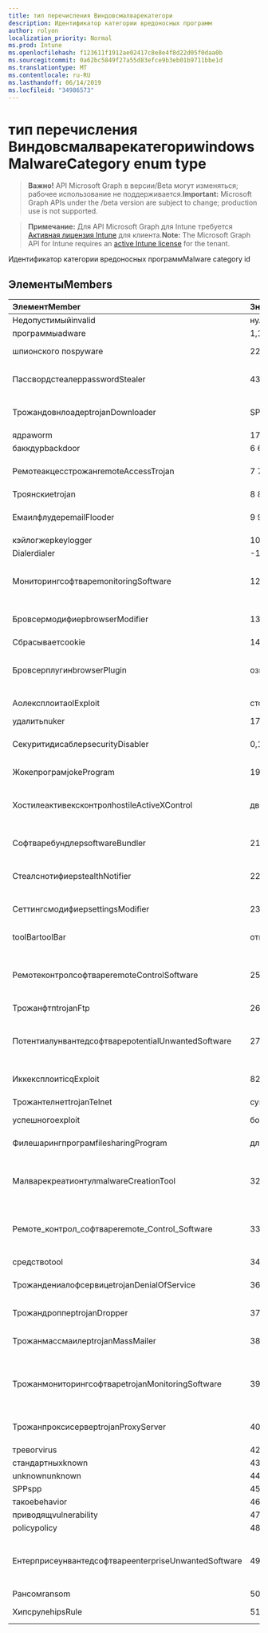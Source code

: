 ```yaml
---
title: тип перечисления Виндовсмалварекатегори
description: Идентификатор категории вредоносных программ
author: rolyon
localization_priority: Normal
ms.prod: Intune
ms.openlocfilehash: f123611f1912ae02417c8e8e4f8d22d05f0daa0b
ms.sourcegitcommit: 0a62bc5849f27a55d83efce9b3eb01b9711bbe1d
ms.translationtype: MT
ms.contentlocale: ru-RU
ms.lasthandoff: 06/14/2019
ms.locfileid: "34986573"
---
```

# <a name="windowsmalwarecategory-enum-type"></a><span data-ttu-id="01943-103">тип перечисления Виндовсмалварекатегори</span><span class="sxs-lookup"><span data-stu-id="01943-103">windowsMalwareCategory enum type</span></span>

> <span data-ttu-id="01943-104">**Важно!** API Microsoft Graph в версии/Beta могут изменяться; рабочее использование не поддерживается.</span><span class="sxs-lookup"><span data-stu-id="01943-104">**Important:** Microsoft Graph APIs under the /beta version are subject to change; production use is not supported.</span></span>

> <span data-ttu-id="01943-105">**Примечание:** Для API Microsoft Graph для Intune требуется [Активная лицензия Intune](https://go.microsoft.com/fwlink/?linkid=839381) для клиента.</span><span class="sxs-lookup"><span data-stu-id="01943-105">**Note:** The Microsoft Graph API for Intune requires an [active Intune license](https://go.microsoft.com/fwlink/?linkid=839381) for the tenant.</span></span>

<span data-ttu-id="01943-106">Идентификатор категории вредоносных программ</span><span class="sxs-lookup"><span data-stu-id="01943-106">Malware category id</span></span>

## <a name="members"></a><span data-ttu-id="01943-107">Элементы</span><span class="sxs-lookup"><span data-stu-id="01943-107">Members</span></span>
|<span data-ttu-id="01943-108">Элемент</span><span class="sxs-lookup"><span data-stu-id="01943-108">Member</span></span>|<span data-ttu-id="01943-109">Значение</span><span class="sxs-lookup"><span data-stu-id="01943-109">Value</span></span>|<span data-ttu-id="01943-110">Описание</span><span class="sxs-lookup"><span data-stu-id="01943-110">Description</span></span>|
|:---|:---|:---|
|<span data-ttu-id="01943-111">Недопустимый</span><span class="sxs-lookup"><span data-stu-id="01943-111">invalid</span></span>|<span data-ttu-id="01943-112">нуль</span><span class="sxs-lookup"><span data-stu-id="01943-112">0</span></span>|<span data-ttu-id="01943-113">Invalid</span><span class="sxs-lookup"><span data-stu-id="01943-113">Invalid</span></span>|
|<span data-ttu-id="01943-114">программы</span><span class="sxs-lookup"><span data-stu-id="01943-114">adware</span></span>|<span data-ttu-id="01943-115">1,1</span><span class="sxs-lookup"><span data-stu-id="01943-115">1</span></span>|<span data-ttu-id="01943-116">Программы</span><span class="sxs-lookup"><span data-stu-id="01943-116">Adware</span></span>|
|<span data-ttu-id="01943-117">шпионского по</span><span class="sxs-lookup"><span data-stu-id="01943-117">spyware</span></span>|<span data-ttu-id="01943-118">2</span><span class="sxs-lookup"><span data-stu-id="01943-118">2</span></span>|<span data-ttu-id="01943-119">Шпионского по</span><span class="sxs-lookup"><span data-stu-id="01943-119">Spyware</span></span>|
|<span data-ttu-id="01943-120">Пассвордстеалер</span><span class="sxs-lookup"><span data-stu-id="01943-120">passwordStealer</span></span>|<span data-ttu-id="01943-121">4</span><span class="sxs-lookup"><span data-stu-id="01943-121">3</span></span>|<span data-ttu-id="01943-122">Средство кражи паролей</span><span class="sxs-lookup"><span data-stu-id="01943-122">Password stealer</span></span>|
|<span data-ttu-id="01943-123">Трожандовнлоадер</span><span class="sxs-lookup"><span data-stu-id="01943-123">trojanDownloader</span></span>|<span data-ttu-id="01943-124">SP4</span><span class="sxs-lookup"><span data-stu-id="01943-124">4</span></span>|<span data-ttu-id="01943-125">Загрузчик троянов</span><span class="sxs-lookup"><span data-stu-id="01943-125">Trojan downloader</span></span>|
|<span data-ttu-id="01943-126">ядра</span><span class="sxs-lookup"><span data-stu-id="01943-126">worm</span></span>|<span data-ttu-id="01943-127">17:00</span><span class="sxs-lookup"><span data-stu-id="01943-127">5</span></span>|<span data-ttu-id="01943-128">Ядра</span><span class="sxs-lookup"><span data-stu-id="01943-128">Worm</span></span>|
|<span data-ttu-id="01943-129">баккдур</span><span class="sxs-lookup"><span data-stu-id="01943-129">backdoor</span></span>|<span data-ttu-id="01943-130">6 </span><span class="sxs-lookup"><span data-stu-id="01943-130">6</span></span>|<span data-ttu-id="01943-131">Баккдур</span><span class="sxs-lookup"><span data-stu-id="01943-131">Backdoor</span></span>|
|<span data-ttu-id="01943-132">Ремотеакцесстрожан</span><span class="sxs-lookup"><span data-stu-id="01943-132">remoteAccessTrojan</span></span>|<span data-ttu-id="01943-133">7 </span><span class="sxs-lookup"><span data-stu-id="01943-133">7</span></span>|<span data-ttu-id="01943-134">Троян удаленного доступа</span><span class="sxs-lookup"><span data-stu-id="01943-134">Remote access Trojan</span></span>|
|<span data-ttu-id="01943-135">Троянские</span><span class="sxs-lookup"><span data-stu-id="01943-135">trojan</span></span>|<span data-ttu-id="01943-136">8 </span><span class="sxs-lookup"><span data-stu-id="01943-136">8</span></span>|<span data-ttu-id="01943-137">Троянские</span><span class="sxs-lookup"><span data-stu-id="01943-137">Trojan</span></span>|
|<span data-ttu-id="01943-138">Емаилфлудер</span><span class="sxs-lookup"><span data-stu-id="01943-138">emailFlooder</span></span>|<span data-ttu-id="01943-139">9 </span><span class="sxs-lookup"><span data-stu-id="01943-139">9</span></span>|<span data-ttu-id="01943-140">Средство массовой рассылки почты</span><span class="sxs-lookup"><span data-stu-id="01943-140">Email flooder</span></span>|
|<span data-ttu-id="01943-141">кэйлогжер</span><span class="sxs-lookup"><span data-stu-id="01943-141">keylogger</span></span>|<span data-ttu-id="01943-142">10 </span><span class="sxs-lookup"><span data-stu-id="01943-142">10</span></span>|<span data-ttu-id="01943-143">Кэйлогжер</span><span class="sxs-lookup"><span data-stu-id="01943-143">Keylogger</span></span>|
|<span data-ttu-id="01943-144">Dialer</span><span class="sxs-lookup"><span data-stu-id="01943-144">dialer</span></span>|<span data-ttu-id="01943-145">-11:00</span><span class="sxs-lookup"><span data-stu-id="01943-145">11</span></span>|<span data-ttu-id="01943-146">Dialer</span><span class="sxs-lookup"><span data-stu-id="01943-146">Dialer</span></span>|
|<span data-ttu-id="01943-147">Мониторингсофтваре</span><span class="sxs-lookup"><span data-stu-id="01943-147">monitoringSoftware</span></span>|<span data-ttu-id="01943-148">12</span><span class="sxs-lookup"><span data-stu-id="01943-148">12</span></span>|<span data-ttu-id="01943-149">Программное обеспечение для мониторинга</span><span class="sxs-lookup"><span data-stu-id="01943-149">Monitoring software</span></span>|
|<span data-ttu-id="01943-150">Бровсермодифиер</span><span class="sxs-lookup"><span data-stu-id="01943-150">browserModifier</span></span>|<span data-ttu-id="01943-151">13</span><span class="sxs-lookup"><span data-stu-id="01943-151">13</span></span>|<span data-ttu-id="01943-152">Модификатор браузера</span><span class="sxs-lookup"><span data-stu-id="01943-152">Browser modifier</span></span>|
|<span data-ttu-id="01943-153">Сбрасывает</span><span class="sxs-lookup"><span data-stu-id="01943-153">cookie</span></span>|<span data-ttu-id="01943-154">14</span><span class="sxs-lookup"><span data-stu-id="01943-154">14</span></span>|<span data-ttu-id="01943-155">Cookie</span><span class="sxs-lookup"><span data-stu-id="01943-155">Cookie</span></span>|
|<span data-ttu-id="01943-156">Бровсерплугин</span><span class="sxs-lookup"><span data-stu-id="01943-156">browserPlugin</span></span>|<span data-ttu-id="01943-157">означает</span><span class="sxs-lookup"><span data-stu-id="01943-157">15</span></span>|<span data-ttu-id="01943-158">Подключаемый модуль браузера</span><span class="sxs-lookup"><span data-stu-id="01943-158">Browser plugin</span></span>|
|<span data-ttu-id="01943-159">Аолексплоит</span><span class="sxs-lookup"><span data-stu-id="01943-159">aolExploit</span></span>|<span data-ttu-id="01943-160">столбцов</span><span class="sxs-lookup"><span data-stu-id="01943-160">16</span></span>|<span data-ttu-id="01943-161">Эксплойт AOL</span><span class="sxs-lookup"><span data-stu-id="01943-161">AOL exploit</span></span>|
|<span data-ttu-id="01943-162">удалить</span><span class="sxs-lookup"><span data-stu-id="01943-162">nuker</span></span>|<span data-ttu-id="01943-163">17</span><span class="sxs-lookup"><span data-stu-id="01943-163">17</span></span>|<span data-ttu-id="01943-164">Удалить</span><span class="sxs-lookup"><span data-stu-id="01943-164">Nuker</span></span>|
|<span data-ttu-id="01943-165">Секуритидисаблер</span><span class="sxs-lookup"><span data-stu-id="01943-165">securityDisabler</span></span>|<span data-ttu-id="01943-166">0,18</span><span class="sxs-lookup"><span data-stu-id="01943-166">18</span></span>|<span data-ttu-id="01943-167">Недоступный для безопасности</span><span class="sxs-lookup"><span data-stu-id="01943-167">Security disabler</span></span>|
|<span data-ttu-id="01943-168">Жокепрограм</span><span class="sxs-lookup"><span data-stu-id="01943-168">jokeProgram</span></span>|<span data-ttu-id="01943-169">19</span><span class="sxs-lookup"><span data-stu-id="01943-169">19</span></span>|<span data-ttu-id="01943-170">Программа жоке</span><span class="sxs-lookup"><span data-stu-id="01943-170">Joke program</span></span>|
|<span data-ttu-id="01943-171">Хостилеактивексконтрол</span><span class="sxs-lookup"><span data-stu-id="01943-171">hostileActiveXControl</span></span>|<span data-ttu-id="01943-172">двадцать</span><span class="sxs-lookup"><span data-stu-id="01943-172">20</span></span>|<span data-ttu-id="01943-173">Враждебный элемент управления ActiveX</span><span class="sxs-lookup"><span data-stu-id="01943-173">Hostile ActiveX control</span></span>|
|<span data-ttu-id="01943-174">Софтваребундлер</span><span class="sxs-lookup"><span data-stu-id="01943-174">softwareBundler</span></span>|<span data-ttu-id="01943-175">21</span><span class="sxs-lookup"><span data-stu-id="01943-175">21</span></span>|<span data-ttu-id="01943-176">Пакет программного обеспечения</span><span class="sxs-lookup"><span data-stu-id="01943-176">Software bundler</span></span>|
|<span data-ttu-id="01943-177">Стеалснотифиер</span><span class="sxs-lookup"><span data-stu-id="01943-177">stealthNotifier</span></span>|<span data-ttu-id="01943-178">22</span><span class="sxs-lookup"><span data-stu-id="01943-178">22</span></span>|<span data-ttu-id="01943-179">Модификатор скрытия</span><span class="sxs-lookup"><span data-stu-id="01943-179">Stealth modifier</span></span>|
|<span data-ttu-id="01943-180">Сеттингсмодифиер</span><span class="sxs-lookup"><span data-stu-id="01943-180">settingsModifier</span></span>|<span data-ttu-id="01943-181">23</span><span class="sxs-lookup"><span data-stu-id="01943-181">23</span></span>|<span data-ttu-id="01943-182">Модификатор параметров</span><span class="sxs-lookup"><span data-stu-id="01943-182">Settings modifier</span></span>|
|<span data-ttu-id="01943-183">toolBar</span><span class="sxs-lookup"><span data-stu-id="01943-183">toolBar</span></span>|<span data-ttu-id="01943-184">открыт</span><span class="sxs-lookup"><span data-stu-id="01943-184">24</span></span>|<span data-ttu-id="01943-185">Панель инструментов</span><span class="sxs-lookup"><span data-stu-id="01943-185">Toolbar</span></span>|
|<span data-ttu-id="01943-186">Ремотеконтролсофтваре</span><span class="sxs-lookup"><span data-stu-id="01943-186">remoteControlSoftware</span></span>|<span data-ttu-id="01943-187">25</span><span class="sxs-lookup"><span data-stu-id="01943-187">25</span></span>|<span data-ttu-id="01943-188">Программное обеспечение удаленного управления</span><span class="sxs-lookup"><span data-stu-id="01943-188">Remote control software</span></span>|
|<span data-ttu-id="01943-189">Трожанфтп</span><span class="sxs-lookup"><span data-stu-id="01943-189">trojanFtp</span></span>|<span data-ttu-id="01943-190">26</span><span class="sxs-lookup"><span data-stu-id="01943-190">26</span></span>|<span data-ttu-id="01943-191">Троян FTP</span><span class="sxs-lookup"><span data-stu-id="01943-191">Trojan FTP</span></span>|
|<span data-ttu-id="01943-192">Потентиалунвантедсофтваре</span><span class="sxs-lookup"><span data-stu-id="01943-192">potentialUnwantedSoftware</span></span>|<span data-ttu-id="01943-193">27</span><span class="sxs-lookup"><span data-stu-id="01943-193">27</span></span>|<span data-ttu-id="01943-194">Потенциально нежелательное программное обеспечение</span><span class="sxs-lookup"><span data-stu-id="01943-194">Potential unwanted software</span></span>|
|<span data-ttu-id="01943-195">Иккексплоит</span><span class="sxs-lookup"><span data-stu-id="01943-195">icqExploit</span></span>|<span data-ttu-id="01943-196">8</span><span class="sxs-lookup"><span data-stu-id="01943-196">28</span></span>|<span data-ttu-id="01943-197">ИКК эксплойт</span><span class="sxs-lookup"><span data-stu-id="01943-197">ICQ exploit</span></span>|
|<span data-ttu-id="01943-198">Трожантелнет</span><span class="sxs-lookup"><span data-stu-id="01943-198">trojanTelnet</span></span>|<span data-ttu-id="01943-199">суммируемых</span><span class="sxs-lookup"><span data-stu-id="01943-199">29</span></span>|<span data-ttu-id="01943-200">Троян Telnet</span><span class="sxs-lookup"><span data-stu-id="01943-200">Trojan telnet</span></span>|
|<span data-ttu-id="01943-201">успешного</span><span class="sxs-lookup"><span data-stu-id="01943-201">exploit</span></span>|<span data-ttu-id="01943-202">более</span><span class="sxs-lookup"><span data-stu-id="01943-202">30</span></span>|<span data-ttu-id="01943-203">Успешного</span><span class="sxs-lookup"><span data-stu-id="01943-203">Exploit</span></span>|
|<span data-ttu-id="01943-204">Филешарингпрограм</span><span class="sxs-lookup"><span data-stu-id="01943-204">filesharingProgram</span></span>|<span data-ttu-id="01943-205">длиной</span><span class="sxs-lookup"><span data-stu-id="01943-205">31</span></span>|<span data-ttu-id="01943-206">Программа общего доступа к файлам</span><span class="sxs-lookup"><span data-stu-id="01943-206">File sharing program</span></span>|
|<span data-ttu-id="01943-207">Малварекреатионтул</span><span class="sxs-lookup"><span data-stu-id="01943-207">malwareCreationTool</span></span>|<span data-ttu-id="01943-208">32</span><span class="sxs-lookup"><span data-stu-id="01943-208">32</span></span>|<span data-ttu-id="01943-209">Средство создания вредоносных программ</span><span class="sxs-lookup"><span data-stu-id="01943-209">Malware creation tool</span></span>|
|<span data-ttu-id="01943-210">Ремоте_контрол_софтваре</span><span class="sxs-lookup"><span data-stu-id="01943-210">remote_Control_Software</span></span>|<span data-ttu-id="01943-211">33</span><span class="sxs-lookup"><span data-stu-id="01943-211">33</span></span>|<span data-ttu-id="01943-212">Программное обеспечение удаленного управления</span><span class="sxs-lookup"><span data-stu-id="01943-212">Remote control software</span></span>|
|<span data-ttu-id="01943-213">средство</span><span class="sxs-lookup"><span data-stu-id="01943-213">tool</span></span>|<span data-ttu-id="01943-214">34</span><span class="sxs-lookup"><span data-stu-id="01943-214">34</span></span>|<span data-ttu-id="01943-215">Средство</span><span class="sxs-lookup"><span data-stu-id="01943-215">Tool</span></span>|
|<span data-ttu-id="01943-216">Трожандениалофсервице</span><span class="sxs-lookup"><span data-stu-id="01943-216">trojanDenialOfService</span></span>|<span data-ttu-id="01943-217">36</span><span class="sxs-lookup"><span data-stu-id="01943-217">36</span></span>|<span data-ttu-id="01943-218">Троян отказ в обслуживании</span><span class="sxs-lookup"><span data-stu-id="01943-218">Trojan denial of service</span></span>|
|<span data-ttu-id="01943-219">Трожандроппер</span><span class="sxs-lookup"><span data-stu-id="01943-219">trojanDropper</span></span>|<span data-ttu-id="01943-220">37</span><span class="sxs-lookup"><span data-stu-id="01943-220">37</span></span>|<span data-ttu-id="01943-221">Троян дроппер</span><span class="sxs-lookup"><span data-stu-id="01943-221">Trojan dropper</span></span>|
|<span data-ttu-id="01943-222">Трожанмассмаилер</span><span class="sxs-lookup"><span data-stu-id="01943-222">trojanMassMailer</span></span>|<span data-ttu-id="01943-223">38</span><span class="sxs-lookup"><span data-stu-id="01943-223">38</span></span>|<span data-ttu-id="01943-224">Троян рассылки почты</span><span class="sxs-lookup"><span data-stu-id="01943-224">Trojan mass mailer</span></span>|
|<span data-ttu-id="01943-225">Трожанмониторингсофтваре</span><span class="sxs-lookup"><span data-stu-id="01943-225">trojanMonitoringSoftware</span></span>|<span data-ttu-id="01943-226">39</span><span class="sxs-lookup"><span data-stu-id="01943-226">39</span></span>|<span data-ttu-id="01943-227">Программное обеспечение отслеживания троянов</span><span class="sxs-lookup"><span data-stu-id="01943-227">Trojan monitoring software</span></span>|
|<span data-ttu-id="01943-228">Трожанпроксисервер</span><span class="sxs-lookup"><span data-stu-id="01943-228">trojanProxyServer</span></span>|<span data-ttu-id="01943-229">40</span><span class="sxs-lookup"><span data-stu-id="01943-229">40</span></span>|<span data-ttu-id="01943-230">Прокси-сервер Троян</span><span class="sxs-lookup"><span data-stu-id="01943-230">Trojan proxy server</span></span>|
|<span data-ttu-id="01943-231">тревог</span><span class="sxs-lookup"><span data-stu-id="01943-231">virus</span></span>|<span data-ttu-id="01943-232">42</span><span class="sxs-lookup"><span data-stu-id="01943-232">42</span></span>|<span data-ttu-id="01943-233">Тревог</span><span class="sxs-lookup"><span data-stu-id="01943-233">Virus</span></span>|
|<span data-ttu-id="01943-234">стандартных</span><span class="sxs-lookup"><span data-stu-id="01943-234">known</span></span>|<span data-ttu-id="01943-235">43</span><span class="sxs-lookup"><span data-stu-id="01943-235">43</span></span>|<span data-ttu-id="01943-236">Стандартных</span><span class="sxs-lookup"><span data-stu-id="01943-236">Known</span></span>|
|<span data-ttu-id="01943-237">unknown</span><span class="sxs-lookup"><span data-stu-id="01943-237">unknown</span></span>|<span data-ttu-id="01943-238">44</span><span class="sxs-lookup"><span data-stu-id="01943-238">44</span></span>|<span data-ttu-id="01943-239">Неизвестно</span><span class="sxs-lookup"><span data-stu-id="01943-239">Unknown</span></span>|
|<span data-ttu-id="01943-240">SPP</span><span class="sxs-lookup"><span data-stu-id="01943-240">spp</span></span>|<span data-ttu-id="01943-241">45</span><span class="sxs-lookup"><span data-stu-id="01943-241">45</span></span>|<span data-ttu-id="01943-242">SPP</span><span class="sxs-lookup"><span data-stu-id="01943-242">SPP</span></span>|
|<span data-ttu-id="01943-243">такое</span><span class="sxs-lookup"><span data-stu-id="01943-243">behavior</span></span>|<span data-ttu-id="01943-244">46</span><span class="sxs-lookup"><span data-stu-id="01943-244">46</span></span>|<span data-ttu-id="01943-245">Поведение</span><span class="sxs-lookup"><span data-stu-id="01943-245">Behavior</span></span>|
|<span data-ttu-id="01943-246">приводящ</span><span class="sxs-lookup"><span data-stu-id="01943-246">vulnerability</span></span>|<span data-ttu-id="01943-247">47</span><span class="sxs-lookup"><span data-stu-id="01943-247">47</span></span>|<span data-ttu-id="01943-248">Приводящ</span><span class="sxs-lookup"><span data-stu-id="01943-248">Vulnerability</span></span>|
|<span data-ttu-id="01943-249">policy</span><span class="sxs-lookup"><span data-stu-id="01943-249">policy</span></span>|<span data-ttu-id="01943-250">48</span><span class="sxs-lookup"><span data-stu-id="01943-250">48</span></span>|<span data-ttu-id="01943-251">Политика</span><span class="sxs-lookup"><span data-stu-id="01943-251">Policy</span></span>|
|<span data-ttu-id="01943-252">Ентерприсеунвантедсофтваре</span><span class="sxs-lookup"><span data-stu-id="01943-252">enterpriseUnwantedSoftware</span></span>|<span data-ttu-id="01943-253">49</span><span class="sxs-lookup"><span data-stu-id="01943-253">49</span></span>|<span data-ttu-id="01943-254">Корпоративное нежелательное программное обеспечение</span><span class="sxs-lookup"><span data-stu-id="01943-254">Enterprise Unwanted Software</span></span>|
|<span data-ttu-id="01943-255">Рансом</span><span class="sxs-lookup"><span data-stu-id="01943-255">ransom</span></span>|<span data-ttu-id="01943-256">50</span><span class="sxs-lookup"><span data-stu-id="01943-256">50</span></span>|<span data-ttu-id="01943-257">Рансом</span><span class="sxs-lookup"><span data-stu-id="01943-257">Ransom</span></span>|
|<span data-ttu-id="01943-258">Хипсруле</span><span class="sxs-lookup"><span data-stu-id="01943-258">hipsRule</span></span>|<span data-ttu-id="01943-259">51</span><span class="sxs-lookup"><span data-stu-id="01943-259">51</span></span>|<span data-ttu-id="01943-260">Правило Хипс</span><span class="sxs-lookup"><span data-stu-id="01943-260">HIPS Rule</span></span>|





